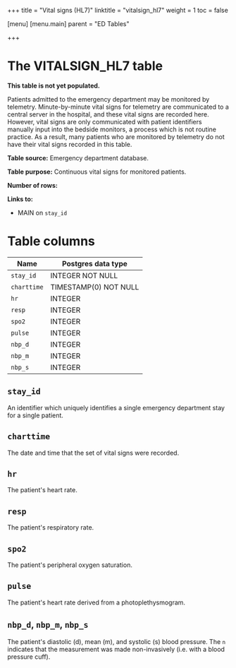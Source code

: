 +++
title = "Vital signs (HL7)"
linktitle = "vitalsign_hl7"
weight = 1
toc = false

[menu]
  [menu.main]
    parent = "ED Tables"

+++

# The VITALSIGN_HL7 table

**This table is not yet populated.**

Patients admitted to the emergency department may be monitored by telemetry.
Minute-by-minute vital signs for telemetry are communicated to a central server in the hospital, and these vital signs are recorded here.
However, vital signs are only communicated with patient identifiers manually input into the bedside monitors, a process which is not routine practice.
As a result, many patients who are monitored by telemetry do not have their vital signs recorded in this table.

**Table source:** Emergency department database.

**Table purpose:** Continuous vital signs for monitored patients.

**Number of rows:** 

**Links to:**

* MAIN on `stay_id`

<!-- # Important considerations -->

# Table columns

Name | Postgres data type
---- | ----
`stay_id`    | INTEGER NOT NULL
`charttime`  | TIMESTAMP(0) NOT NULL
`hr`         | INTEGER
`resp`       | INTEGER
`spo2`       | INTEGER
`pulse`      | INTEGER
`nbp_d`      | INTEGER
`nbp_m`      | INTEGER
`nbp_s`      | INTEGER

## `stay_id`

An identifier which uniquely identifies a single emergency department stay for a single patient.

## `charttime`

The date and time that the set of vital signs were recorded.

## `hr`

The patient's heart rate.

## `resp`

The patient's respiratory rate.

## `spo2`

The patient's peripheral oxygen saturation.

## `pulse`

The patient's heart rate derived from a photoplethysmogram.

## `nbp_d`, `nbp_m`, `nbp_s`

The patient's diastolic (d), mean (m), and systolic (s) blood pressure. The `n` indicates that the measurement was made non-invasively (i.e. with a blood pressure cuff).
